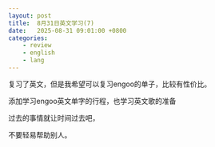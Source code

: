 ```yaml
---
layout: post
title:  8月31日英文学习(7)
date:   2025-08-31 09:01:00 +0800
categories: 
    - review
    - english
    - lang
---
```


复习了英文，但是我希望可以复习engoo的单子，比较有性价比。

添加学习engoo英文单字的行程，也学习英文歌的准备

过去的事情就让时间过去吧，

不要轻易帮助别人。